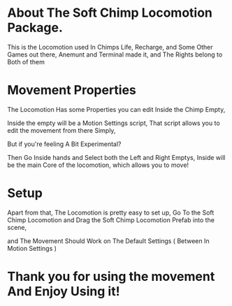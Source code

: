 # About The Soft Chimp Locomotion Package.
This is the Locomotion used In Chimps Life, Recharge, and Some Other Games out there, Anemunt and Terminal made it, and The Rights belong to Both of them

# Movement Properties

The Locomotion Has some Properties you can edit Inside the Chimp Empty,

Inside the empty will be a Motion Settings script, That script allows you to edit the movement from there Simply,

But if you're feeling A Bit Experimental?

Then Go Inside hands and Select both the Left and Right Emptys, Inside will be the main Core of the locomotion, which allows you to move!

# Setup

Apart from that, The Locomotion is pretty easy to set up, Go To the Soft Chimp Locomotion and Drag the Soft Chimp Locomotion Prefab into the scene,

and The Movement Should Work on The Default Settings ( Between In Motion Settings )

# Thank you for using the movement And Enjoy Using it!
